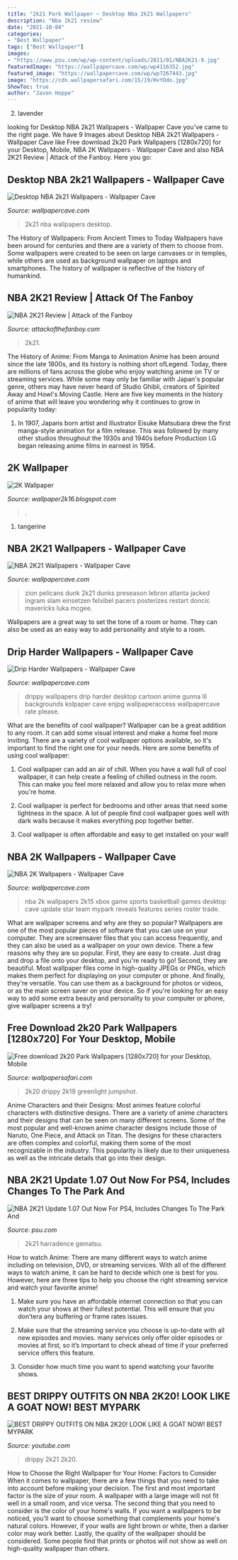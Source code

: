 ```yaml
---
title: "2k21 Park Wallpaper ~ Desktop Nba 2k21 Wallpapers"
description: "Nba 2k21 review"
date: "2021-10-04"
categories:
- "Best Wallpaper"
tags: ["Best Wallpaper"]
images:
- "https://www.psu.com/wp/wp-content/uploads/2021/01/NBA2K21-9.jpg"
featuredImage: "https://wallpapercave.com/wp/wp4116352.jpg"
featured_image: "https://wallpapercave.com/wp/wp7267443.jpg"
image: "https://cdn.wallpapersafari.com/15/19/HvYOdo.jpg"
ShowToc: true
author: "Javon Hoppe"
---
```



2. lavender 

	

		
looking for Desktop NBA 2k21 Wallpapers - Wallpaper Cave you've came to the right page. We have 9 Images about Desktop NBA 2k21 Wallpapers - Wallpaper Cave like Free download 2k20 Park Wallpapers [1280x720] for your Desktop, Mobile, NBA 2K Wallpapers - Wallpaper Cave and also NBA 2K21 Review | Attack of the Fanboy. Here you go:
		
    
## Desktop NBA 2k21 Wallpapers - Wallpaper Cave

<img loading=lazy src="https://wallpapercave.com/wp/wp7267443.jpg" onerror="this.onerror=null;this.src='https://tse4.mm.bing.net/th?id=OIP.S9c9lVljpLOkEtMmm54QHgHaEK&amp;pid=15.1';" alt="Desktop NBA 2k21 Wallpapers - Wallpaper Cave">

_Source: wallpapercave.com_

>2k21 nba wallpapers desktop. 

	

The History of Wallpapers: From Ancient Times to Today
Wallpapers have been around for centuries and there are a variety of them to choose from. Some wallpapers were created to be seen on large canvases or in temples, while others are used as background wallpaper on laptops and smartphones. The history of wallpaper is reflective of the history of humankind.

    
## NBA 2K21 Review | Attack Of The Fanboy

<img loading=lazy src="https://attackofthefanboy.com/wp-content/uploads/2020/09/jordan-park-768x432.jpg" onerror="this.onerror=null;this.src='https://tse4.mm.bing.net/th?id=OIP.MOrlbD8HcY9W44a-ZCM1JgHaEK&amp;pid=15.1';" alt="NBA 2K21 Review | Attack of the Fanboy">

_Source: attackofthefanboy.com_

>2k21. 

	

The History of Anime: From Manga to Animation
Anime has been around since the late 1800s, and its history is nothing short ofLegend. Today, there are millions of fans across the globe who enjoy watching anime on TV or streaming services. While some may only be familiar with Japan's popular genre, others may have never heard of Studio Ghibli, creators of Spirited Away and Howl's Moving Castle. Here are five key moments in the history of anime that will leave you wondering why it continues to grow in popularity today:
1) In 1907, Japans born artist and illustrator Eisuke Matsubara drew the first manga-style animation for a film release. This was followed by many other studios throughout the 1930s and 1940s before Production I.G began releasing anime films in earnest in 1954.

    
## 2K Wallpaper

<img loading=lazy src="https://lh5.googleusercontent.com/proxy/LEHr_ntyJd5Tph5lMSL2yGS37HL2k1nkkws_xoBJsGU97PT9sXqL-1o7Z7X_N0W4YvIwbGA4Y-2FsXys-5_2KvSNNEkFPPd71F2OTktjb-wL1dH--J9F63R8PnzpoO3LQHG0tfQXmwKPrDl9pUjNhouClobd=w1200-h630-p-k-no-nu" onerror="this.onerror=null;this.src='https://tse1.mm.bing.net/th?id=OIP.0vfoRavKInRHUP4MU43chwHaD4&amp;pid=15.1';" alt="2K Wallpaper">

_Source: wallpaper2k16.blogspot.com_

>. 

	

1. tangerine 

    
## NBA 2K21 Wallpapers - Wallpaper Cave

<img loading=lazy src="https://wallpapercave.com/wp/wp6941245.jpg" onerror="this.onerror=null;this.src='https://tse1.mm.bing.net/th?id=OIP.EvUT5ix0Ka-lV5xzkD-L3gHaE7&amp;pid=15.1';" alt="NBA 2K21 Wallpapers - Wallpaper Cave">

_Source: wallpapercave.com_

>zion pelicans dunk 2k21 dunks preseason lebron atlanta jacked ingram slam einsetzen felxibel pacers posterizes restart doncic mavericks luka mcgee. 

	

Wallpapers are a great way to set the tone of a room or home. They can also be used as an easy way to add personality and style to a room.

    
## Drip Harder Wallpapers - Wallpaper Cave

<img loading=lazy src="https://wallpapercave.com/wp/wp4116352.jpg" onerror="this.onerror=null;this.src='https://tse1.mm.bing.net/th?id=OIP.BGrT_d7F_3Smd_3yA3n4zwHaEK&amp;pid=15.1';" alt="Drip Harder Wallpapers - Wallpaper Cave">

_Source: wallpapercave.com_

>drippy wallpapers drip harder desktop cartoon anime gunna lil backgrounds kolpaper cave enjpg wallpaperaccess wallpapercave rate please. 

	

What are the benefits of cool wallpaper?
Wallpaper can be a great addition to any room. It can add some visual interest and make a home feel more inviting. There are a variety of cool wallpaper options available, so it's important to find the right one for your needs. Here are some benefits of using cool wallpaper: 
1. Cool wallpaper can add an air of chill. When you have a wall full of cool wallpaper, it can help create a feeling of chilled outness in the room. This can make you feel more relaxed and allow you to relax more when you're home. 

2. Cool wallpaper is perfect for bedrooms and other areas that need some lightness in the space. A lot of people find cool wallpaper goes well with dark walls because it makes everything pop together better. 

3. Cool wallpaper is often affordable and easy to get installed on your wall!

    
## NBA 2K Wallpapers - Wallpaper Cave

<img loading=lazy src="https://wallpapercave.com/wp/wp1970941.jpg" onerror="this.onerror=null;this.src='https://tse4.mm.bing.net/th?id=OIP.JVfPyW4ff-PyR8Bupgh7hgHaEK&amp;pid=15.1';" alt="NBA 2K Wallpapers - Wallpaper Cave">

_Source: wallpapercave.com_

>nba 2k wallpapers 2k15 xbox game sports basketball games desktop cave update star team mypark reveals features series roster trade. 

	

What are wallpaper screens and why are they so popular?
Wallpapers are one of the most popular pieces of software that you can use on your computer. They are screensaver files that you can access frequently, and they can also be used as a wallpaper on your own device. There a few reasons why they are so popular. First, they are easy to create. Just drag and drop a file onto your desktop, and you're ready to go! Second, they are beautiful. Most wallpaper files come in high-quality JPEGs or PNGs, which makes them perfect for displaying on your computer or phone. And finally, they're versatile. You can use them as a background for photos or videos, or as the main screen saver on your device. So if you're looking for an easy way to add some extra beauty and personality to your computer or phone, give wallpaper screens a try!

    
## Free Download 2k20 Park Wallpapers [1280x720] For Your Desktop, Mobile

<img loading=lazy src="https://cdn.wallpapersafari.com/15/19/HvYOdo.jpg" onerror="this.onerror=null;this.src='https://tse2.mm.bing.net/th?id=OIP.wjrV1m2Oqf5gF218mZ20oQHaEK&amp;pid=15.1';" alt="Free download 2k20 Park Wallpapers [1280x720] for your Desktop, Mobile">

_Source: wallpapersafari.com_

>2k20 drippy 2k19 greenlight jumpshot. 

	

Anime Characters and their Designs: Most animes feature colorful characters with distinctive designs.
There are a variety of anime characters and their designs that can be seen on many different screens. Some of the most popular and well-known anime character designs include those of Naruto, One Piece, and Attack on Titan. The designs for these characters are often complex and colorful, making them some of the most recognizable in the industry. This popularity is likely due to their uniqueness as well as the intricate details that go into their design.

    
## NBA 2K21 Update 1.07 Out Now For PS4, Includes Changes To The Park And

<img loading=lazy src="https://www.psu.com/wp/wp-content/uploads/2021/01/NBA2K21-9.jpg" onerror="this.onerror=null;this.src='https://tse2.mm.bing.net/th?id=OIP.WAWOU5p6OqKcp0CRawH3pgHaEK&amp;pid=15.1';" alt="NBA 2K21 Update 1.07 Out Now For PS4, Includes Changes To The Park And">

_Source: psu.com_

>2k21 harradence gematsu. 

	

How to watch Anime: There are many different ways to watch anime including on television, DVD, or streaming services.
With all of the different ways to watch anime, it can be hard to decide which one is best for you. However, here are three tips to help you choose the right streaming service and watch your favorite anime!
1. Make sure you have an affordable internet connection so that you can watch your shows at their fullest potential. This will ensure that you don’tera any buffering or frame rates issues.

2. Make sure that the streaming service you choose is up-to-date with all new episodes and movies. many services only offer older episodes or movies at first, so it’s important to check ahead of time if your preferred service offers this feature.

3. Consider how much time you want to spend watching your favorite shows.

    
## BEST DRIPPY OUTFITS ON NBA 2K20! LOOK LIKE A GOAT NOW! BEST MYPARK

<img loading=lazy src="https://i.ytimg.com/vi/VBRYkbzZS20/maxresdefault.jpg" onerror="this.onerror=null;this.src='https://tse2.mm.bing.net/th?id=OIP.NvffaQYK8JckwiLjiPg6qAHaEK&amp;pid=15.1';" alt="BEST DRIPPY OUTFITS ON NBA 2K20! LOOK LIKE A GOAT NOW! BEST MYPARK">

_Source: youtube.com_

>drippy 2k21 2k20. 

	

How to Choose the Right Wallpaper for Your Home: Factors to Consider
When it comes to wallpaper, there are a few things that you need to take into account before making your decision. The first and most important factor is the size of your room. A wallpaper with a large image will not fit well in a small room, and vice versa. 
The second thing that you need to consider is the color of your home's walls. If you want a wallpapers to be noticed, you'll want to choose something that complements your home's natural colors. However, if your walls are light brown or white, then a darker color may work better. 
Lastly, the quality of the wallpaper should be considered. Some people find that prints or photos will not show as well on high-quality wallpaper than others.

